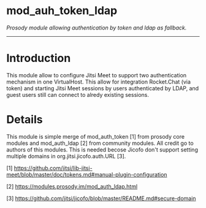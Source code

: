 mod_auh_token_ldap
==================

*Prosody module allowing authentication by token and ldap as fallback.*

-----------------------------------------------------------

Introduction
============
This module allow to configure Jitsi Meet to support two authentication mechanism in one VirtualHost.
This allow for integration  Rocket.Chat (via token) and starting Jitsi Meet sessions by users authenticated by LDAP, 
and guest users still can connect to alredy existing sessions.

Details
=======

This module is simple merge of mod_auth_token [1] from prosody core modules and mod_auth_ldap [2] from community modules.
All credit go to authors of this modules. 
This is needed becose Jicofo don't support setting multiple domains in org.jitsi.jicofo.auth.URL [3].

[1] https://github.com/jitsi/lib-jitsi-meet/blob/master/doc/tokens.md#manual-plugin-configuration

[2] https://modules.prosody.im/mod_auth_ldap.html

[3] https://github.com/jitsi/jicofo/blob/master/README.md#secure-domain
